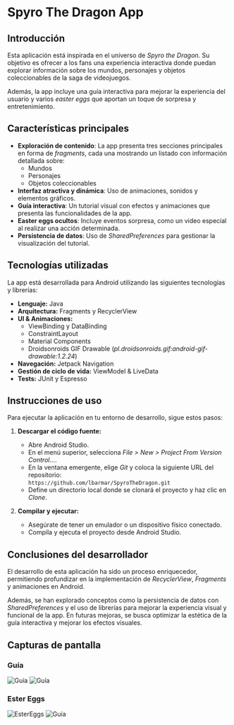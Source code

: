 # Spyro The Dragon App

## Introducción
Esta aplicación está inspirada en el universo de *Spyro the Dragon*. Su objetivo es ofrecer a los fans una experiencia interactiva donde puedan explorar información sobre los mundos, personajes y objetos coleccionables de la saga de videojuegos.

Además, la app incluye una guía interactiva para mejorar la experiencia del usuario y varios *easter eggs* que aportan un toque de sorpresa y entretenimiento.

## Características principales
- **Exploración de contenido**: La app presenta tres secciones principales en forma de *fragments*, cada una mostrando un listado con información detallada sobre:
  - Mundos
  - Personajes
  - Objetos coleccionables
- **Interfaz atractiva y dinámica**: Uso de animaciones, sonidos y elementos gráficos.
- **Guía interactiva**: Un tutorial visual con efectos y animaciones que presenta las funcionalidades de la app.
- **Easter eggs ocultos**: Incluye eventos sorpresa, como un video especial al realizar una acción determinada.
- **Persistencia de datos**: Uso de *SharedPreferences* para gestionar la visualización del tutorial.

## Tecnologías utilizadas
La app está desarrollada para Android utilizando las siguientes tecnologías y librerías:

- **Lenguaje:** Java
- **Arquitectura:** Fragments y RecyclerView
- **UI & Animaciones:**
  - ViewBinding y DataBinding
  - ConstraintLayout
  - Material Components
  - Droidsonroids GIF Drawable (*pl.droidsonroids.gif:android-gif-drawable:1.2.24*)
- **Navegación:** Jetpack Navigation
- **Gestión de ciclo de vida:** ViewModel & LiveData
- **Tests:** JUnit y Espresso

## Instrucciones de uso
Para ejecutar la aplicación en tu entorno de desarrollo, sigue estos pasos:

1. **Descargar el código fuente:**
   - Abre Android Studio.
   - En el menú superior, selecciona *File > New > Project From Version Control...*.
   - En la ventana emergente, elige *Git* y coloca la siguiente URL del repositorio:  
     `https://github.com/lbarmar/SpyroTheDragon.git`
   - Define un directorio local donde se clonará el proyecto y haz clic en *Clone*.

2. **Compilar y ejecutar:**
   - Asegúrate de tener un emulador o un dispositivo físico conectado.
   - Compila y ejecuta el proyecto desde Android Studio.

## Conclusiones del desarrollador
El desarrollo de esta aplicación ha sido un proceso enriquecedor, permitiendo profundizar en la implementación de *RecyclerView*, *Fragments* y animaciones en Android.

Además, se han explorado conceptos como la persistencia de datos con *SharedPreferences* y el uso de librerías para mejorar la experiencia visual y funcional de la app. En futuras mejoras, se busca optimizar la estética de la guía interactiva y mejorar los efectos visuales.

## Capturas de pantalla

### Guía
![Guía](screenshots/guia1.png)
![Guía](screenshots/guia6.png)

### Ester Eggs
![EsterEggs](easter1png)
![Guía](screenshots/easter2.png)

